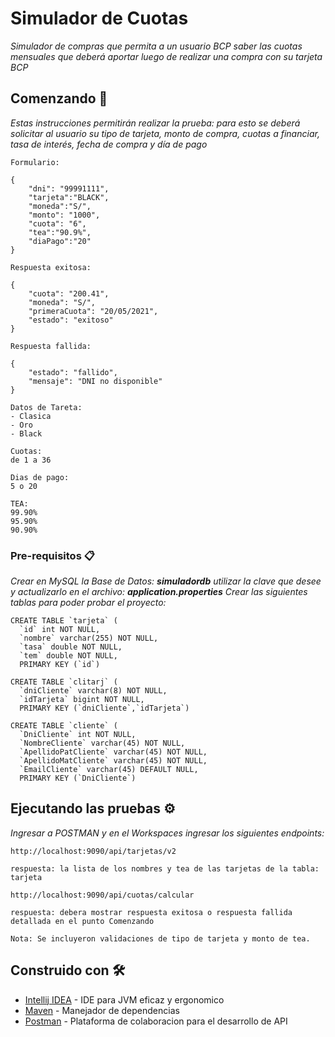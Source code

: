 # Simulador de Cuotas

_Simulador de compras que permita a un usuario BCP saber las cuotas mensuales que deberá aportar luego de realizar una compra con su tarjeta BCP_


## Comenzando 🚀

_Estas instrucciones permitirán realizar la prueba: para esto se deberá solicitar al usuario su tipo de tarjeta, monto de compra, cuotas a financiar, tasa de interés, fecha de compra y día de pago_

```
Formulario:

{
    "dni": "99991111",
    "tarjeta":"BLACK",
    "moneda":"S/",
    "monto": "1000", 
    "cuota": "6", 
    "tea":"90.9%",
    "diaPago":"20"
}
```

```
Respuesta exitosa:

{
    "cuota": "200.41",
    "moneda": "S/",
    "primeraCuota": "20/05/2021",
    "estado": "exitoso"
}
```

```
Respuesta fallida:

{
    "estado": "fallido",
    "mensaje": "DNI no disponible"
}
```

```
Datos de Tareta:
- Clasica
- Oro
- Black
```

```
Cuotas:
de 1 a 36
```

```
Dias de pago:
5 o 20
```

```
TEA:
99.90%
95.90%
90.90%
```


### Pre-requisitos 📋

_Crear en MySQL la Base de Datos: **simuladordb** utilizar la clave que desee y actualizarlo en el archivo: **application.properties**_
_Crear las siguientes tablas para poder probar el proyecto:_

```
CREATE TABLE `tarjeta` (
  `id` int NOT NULL,
  `nombre` varchar(255) NOT NULL,
  `tasa` double NOT NULL,
  `tem` double NOT NULL,
  PRIMARY KEY (`id`)
```

```
CREATE TABLE `clitarj` (
  `dniCliente` varchar(8) NOT NULL,
  `idTarjeta` bigint NOT NULL,
  PRIMARY KEY (`dniCliente`,`idTarjeta`)
```

```
CREATE TABLE `cliente` (
  `DniCliente` int NOT NULL,
  `NombreCliente` varchar(45) NOT NULL,
  `ApellidoPatCliente` varchar(45) NOT NULL,
  `ApellidoMatCliente` varchar(45) NOT NULL,
  `EmailCliente` varchar(45) DEFAULT NULL,
  PRIMARY KEY (`DniCliente`)
```


## Ejecutando las pruebas ⚙️

_Ingresar a POSTMAN y en el Workspaces ingresar los siguientes endpoints:_

```
http://localhost:9090/api/tarjetas/v2

respuesta: la lista de los nombres y tea de las tarjetas de la tabla: tarjeta
```

```
http://localhost:9090/api/cuotas/calcular

respuesta: debera mostrar respuesta exitosa o respuesta fallida detallada en el punto Comenzando 
```

```
Nota: Se incluyeron validaciones de tipo de tarjeta y monto de tea.
```


## Construido con 🛠️

* [Intellij IDEA](https://www.jetbrains.com/es-es/idea/) - IDE para JVM eficaz y ergonomico
* [Maven](https://maven.apache.org/) - Manejador de dependencias
* [Postman](https://www.postman.com/) - Plataforma de colaboracion para el desarrollo de API

